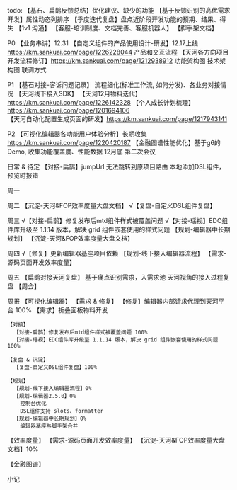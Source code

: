 todo: 
  【基石、扁鹊反馈总结】优化建议、缺少的功能
  【基于反馈识别的高优需求开发】属性动态列排序
  【季度迭代复盘】盘点近阶段开发功能的预期、结果、得失
  【1v1 沟通】
  【客服-培训制度、文档完善、客服机器人】
  【脚手架文档】

  P0
    【业务串讲】12.31
    【自定义组件的产品使用设计-研发】12.17上线 https://km.sankuai.com/page/1226228044
      产品和交互流程
    【天河各方向项目开发流程修订】https://km.sankuai.com/page/1212938912
      功能架构图
      技术架构图
      联调方式

  P1
    【基石对接-客诉问题记录】
      流程细化(标准工作流, 如何分发)、各业务对接情况
    【天河线下接入SDK】
    【天河12月物料迭代】https://km.sankuai.com/page/1226142328
    【个人成长计划梳理】https://km.sankuai.com/page/1201694106
    【天河自动化配置生成页面的研发】https://km.sankuai.com/page/1217943141 

  P2
    【可视化编辑器各功能用户体验分析】长期收集 https://km.sankuai.com/page/1220420187
    【金融图谱性能优化】基于g6的Demo, 收集功能覆盖度、性能数据 12月底 第二次会议

  日常 & 待定
  【对接-扁鹊】jumpUrl 无法跳转到原项目路由
   本地添加DSL组件，预览时报错

周一

周二
  【沉淀-天河&FOP效率度量大盘文档】
  √【复盘-自定义DSL组件复盘】
  
周三
  √【对接-扁鹊】修复发布后mtd组件样式被覆盖问题
  √【对接-瑶视】EDC组件库升级至 1.1.14 版本，解决 grid 组件嵌套使用的样式问题
  【规划-编辑器中长期规划】
  【沉淀-天河&FOP效率度量大盘文档】
  
周四
  √【修复】更新编辑器基座项目依赖
  【规划-线下接入编辑器流程】
  【需求-源码页面开发效率度量】
  
周五
  【扁鹊对接天河复盘】
    基于痛点识别需求，入需求池
    天河视角的接入过程复盘
  【周会】

周报
  【可视化编辑器】
    【需求 & 修复】 
      【修复】编辑器内部请求代理到天河平台 100%
      【需求】折叠面板物料开发

    【对接】
      【对接-扁鹊】修复发布后mtd组件样式被覆盖问题 100%
      【对接-瑶视】EDC组件库升级至 1.1.14 版本，解决 grid 组件嵌套使用的样式问题 100%

    【复盘 & 沉淀】
      【复盘-自定义DSL组件复盘】100%
      
    【规划】
      【规划-线下接入编辑器流程】0%
      【规划-编辑器2.5.0】0%
        控制台优化
        DSL组件支持 slots、formatter
      【规划-编辑器中长期规划】0%
        编辑器基座与脚手架合并

  【效率度量】
    【需求-源码页面开发效率度量】
    【沉淀-天河&FOP效率度量大盘文档】10%

  【金融图谱】


小记

    